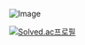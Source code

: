 ![Image](https://github.com/user-attachments/assets/5b90260d-3d5e-4122-94b6-c2ba33d5a7f2)


[![Solved.ac프로필](http://mazassumnida.wtf/api/v2/generate_badge?boj={나정현})](https://solved.ac/{junghyun_na321})
<!--
**hwanseung251/hwanseung251** is a ✨ _special_ ✨ repository because its `README.md` (this file) appears on your GitHub profile.

Here are some ideas to get you started:

- 🔭 I’m currently working on ...
- 🌱 I’m currently learning ...
- 👯 I’m looking to collaborate on ...
- 🤔 I’m looking for help with ...
- 💬 Ask me about ...
- 📫 How to reach me: ...
- 😄 Pronouns: ...
- ⚡ Fun fact: ...
-->
